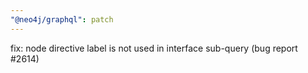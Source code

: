 ```yaml
---
"@neo4j/graphql": patch
---
```


fix: node directive label is not used in interface sub-query (bug report #2614)
